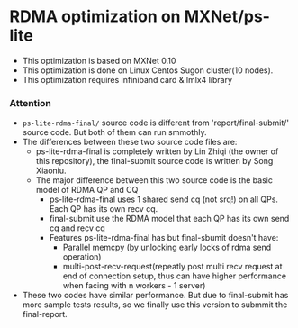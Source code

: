 # RDMA optimization on MXNet/ps-lite

* This optimization is based on MXNet 0.10
* This optimization is done on Linux Centos Sugon cluster(10 nodes).
* This optimization requires infiniband card & lmlx4 library

### Attention
* `ps-lite-rdma-final/` source code is different from 'report/final-submit/' source code. But both of them can run smmothly.  
* The differences between these two source code files are:
  * ps-lite-rdma-final is completely written by Lin Zhiqi (the owner of this repository), the final-submit source code is written by Song Xiaoniu.
  * The major difference between this two source code is the basic model of RDMA QP and CQ
    * ps-lite-rdma-final uses 1 shared send cq (not srq!) on all QPs. Each QP has its own recv cq.
    * final-submit use the RDMA model that each QP has its own send cq and recv cq
    * Features ps-lite-rdma-final has but final-sbumit doesn't have:
      * Parallel memcpy (by unlocking early locks of rdma send operation)
      * multi-post-recv-request(repeatly post multi recv request at end of connection setup, thus can have higher performance when facing with n workers - 1 server)
* These two codes have similar performance. But due to final-submit has more sample tests results, so we finally use this version to submmit the final-report. 
